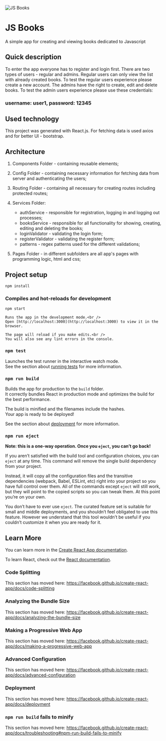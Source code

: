<img src="https://firebearstudio.com/blog/wp-content/uploads/2016/01/Best-Node.JS-Books-1024x551.jpg" title="JS Books" alt="JS Books">

# JS Books

A simple app for creating and viewing books dedicated to Javascript

## Quick description

To enter the app everyone has to register and login first.
There are two types of users - regular and admins.
Regular users can only view the list with already created books. To test the regular users experience please create a new account.
The admins have the right to create, edit and delete books. To test the admin users experience please use these credentials:

### username: user1, password: 12345

## Used technology

This project was generated with React.js. For fetching data is used axios and for better UI - bootstrap.

## Architecture

1. Components Folder - containing reusable elements;

2. Config Folder - containing necessary information for fetching data from server and authenticating the users;

3. Routing Folder - containing all necessary for creating routes including protected routes;

4. Services Folder:

   - authService - responsible for registration, logging in and logging out processes;
   - booksService - responsible for all functionality for showing, creating, editing and deleting the books;
   - loginValidator - validating the login form;
   - registerValidator - validating the register form;
   - patterns - regex patterns used for the different validations;

5. Pages Folder - in different subfolders are all app's pages with programming logic, html and css;

## Project setup

```
npm install
```

### Compiles and hot-reloads for development

```
npm start

Runs the app in the development mode.<br />
Open [http://localhost:3000](http://localhost:3000) to view it in the browser.

The page will reload if you make edits.<br />
You will also see any lint errors in the console.
```

### `npm test`

Launches the test runner in the interactive watch mode.<br />
See the section about [running tests](https://facebook.github.io/create-react-app/docs/running-tests) for more information.

### `npm run build`

Builds the app for production to the `build` folder.<br />
It correctly bundles React in production mode and optimizes the build for the best performance.

The build is minified and the filenames include the hashes.<br />
Your app is ready to be deployed!

See the section about [deployment](https://facebook.github.io/create-react-app/docs/deployment) for more information.

### `npm run eject`

**Note: this is a one-way operation. Once you `eject`, you can’t go back!**

If you aren’t satisfied with the build tool and configuration choices, you can `eject` at any time. This command will remove the single build dependency from your project.

Instead, it will copy all the configuration files and the transitive dependencies (webpack, Babel, ESLint, etc) right into your project so you have full control over them. All of the commands except `eject` will still work, but they will point to the copied scripts so you can tweak them. At this point you’re on your own.

You don’t have to ever use `eject`. The curated feature set is suitable for small and middle deployments, and you shouldn’t feel obligated to use this feature. However we understand that this tool wouldn’t be useful if you couldn’t customize it when you are ready for it.

## Learn More

You can learn more in the [Create React App documentation](https://facebook.github.io/create-react-app/docs/getting-started).

To learn React, check out the [React documentation](https://reactjs.org/).

### Code Splitting

This section has moved here: https://facebook.github.io/create-react-app/docs/code-splitting

### Analyzing the Bundle Size

This section has moved here: https://facebook.github.io/create-react-app/docs/analyzing-the-bundle-size

### Making a Progressive Web App

This section has moved here: https://facebook.github.io/create-react-app/docs/making-a-progressive-web-app

### Advanced Configuration

This section has moved here: https://facebook.github.io/create-react-app/docs/advanced-configuration

### Deployment

This section has moved here: https://facebook.github.io/create-react-app/docs/deployment

### `npm run build` fails to minify

This section has moved here: https://facebook.github.io/create-react-app/docs/troubleshooting#npm-run-build-fails-to-minify

